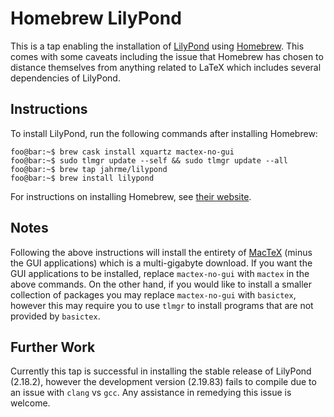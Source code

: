 # Homebrew LilyPond

This is a tap enabling the installation of [LilyPond](http://lilypond.org)
using [Homebrew](https://brew.sh). This comes with some caveats including the
issue that Homebrew has chosen to distance themselves from anything related to
LaTeX which includes several dependencies of LilyPond.

## Instructions

To install LilyPond, run the following commands after installing Homebrew:

```console
foo@bar:~$ brew cask install xquartz mactex-no-gui
foo@bar:~$ sudo tlmgr update --self && sudo tlmgr update --all
foo@bar:~$ brew tap jahrme/lilypond
foo@bar:~$ brew install lilypond
```

For instructions on installing Homebrew, see [their website](https://brew.sh).

## Notes

Following the above instructions will install the entirety of
[MacTeX](https://www.tug.org/mactex/) (minus the GUI applications) which is
a multi-gigabyte download. If you want the GUI applications to be installed,
replace `mactex-no-gui` with `mactex` in the above commands. On the other hand,
if you would like to install a smaller collection of packages you may replace
`mactex-no-gui` with `basictex`, however this may require you to use `tlmgr` to
install programs that are not provided by `basictex`.

## Further Work

Currently this tap is successful in installing the stable release of LilyPond
(2.18.2), however the development version (2.19.83) fails to compile due to an
issue with `clang` vs `gcc`. Any assistance in remedying this issue is welcome.
